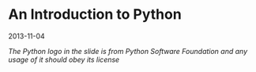 An Introduction to Python
=========================

2013-11-04

*The Python logo in the slide is from Python Software Foundation
and any usage of it should obey its license*
